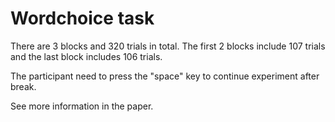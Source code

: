# Wordchoice task

There are 3 blocks and 320 trials in total. The first 2 blocks include 107 trials and the last block includes 106 trials.

The participant need to press the "space" key to continue experiment after break.

See more information in the paper.